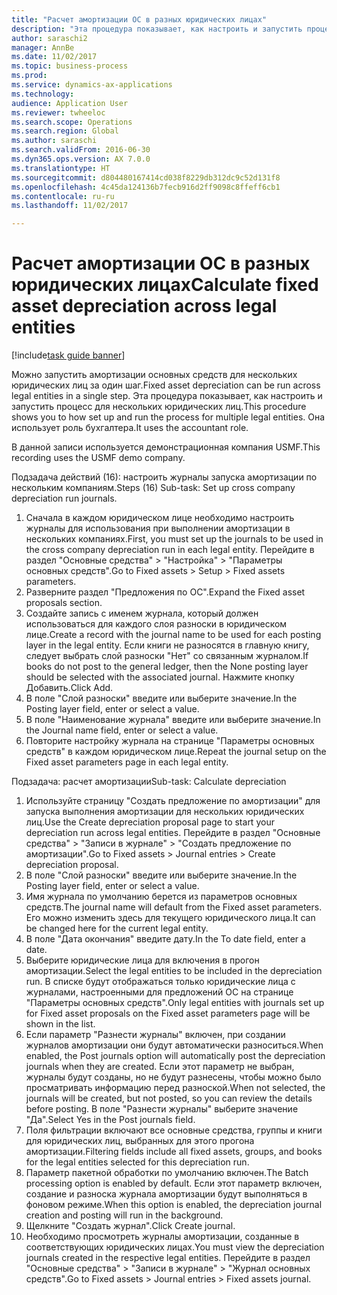 ```yaml
--- 
title: "Расчет амортизации ОС в разных юридических лицах"
description: "Эта процедура показывает, как настроить и запустить процесс амортизации для нескольких юридических лиц."
author: saraschi2
manager: AnnBe
ms.date: 11/02/2017
ms.topic: business-process
ms.prod: 
ms.service: dynamics-ax-applications
ms.technology: 
audience: Application User
ms.reviewer: twheeloc
ms.search.scope: Operations
ms.search.region: Global
ms.author: saraschi
ms.search.validFrom: 2016-06-30
ms.dyn365.ops.version: AX 7.0.0
ms.translationtype: HT
ms.sourcegitcommit: d804480167414cd038f8229db312dc9c52d131f8
ms.openlocfilehash: 4c45da124136b7fecb916d2ff9098c8ffeff6cb1
ms.contentlocale: ru-ru
ms.lasthandoff: 11/02/2017

---
```

# <a name="calculate-fixed-asset-depreciation-across-legal-entities"></a><span data-ttu-id="65933-103">Расчет амортизации ОС в разных юридических лицах</span><span class="sxs-lookup"><span data-stu-id="65933-103">Calculate fixed asset depreciation across legal entities</span></span>

[!include[task guide banner](../../includes/task-guide-banner.md)]

<span data-ttu-id="65933-104">Можно запустить амортизации основных средств для нескольких юридических лиц за один шаг.</span><span class="sxs-lookup"><span data-stu-id="65933-104">Fixed asset depreciation can be run across legal entities in a single step.</span></span> <span data-ttu-id="65933-105">Эта процедура показывает, как настроить и запустить процесс для нескольких юридических лиц.</span><span class="sxs-lookup"><span data-stu-id="65933-105">This procedure shows you to how set up and run the process for multiple legal entities.</span></span> <span data-ttu-id="65933-106">Она использует роль бухгалтера.</span><span class="sxs-lookup"><span data-stu-id="65933-106">It uses the accountant role.</span></span>  

<span data-ttu-id="65933-107">В данной записи используется демонстрационная компания USMF.</span><span class="sxs-lookup"><span data-stu-id="65933-107">This recording uses the USMF demo company.</span></span>


<span data-ttu-id="65933-108">Подзадача действий (16): настроить журналы запуска амортизации по нескольким компаниям.</span><span class="sxs-lookup"><span data-stu-id="65933-108">Steps (16) Sub-task: Set up cross company depreciation run journals.</span></span> 

1. <span data-ttu-id="65933-109">Сначала в каждом юридическом лице необходимо настроить журналы для использования при выполнении амортизации в нескольких компаниях.</span><span class="sxs-lookup"><span data-stu-id="65933-109">First, you must set up the journals to be used in the cross company depreciation run in each legal entity.</span></span> <span data-ttu-id="65933-110">Перейдите в раздел "Основные средства" > "Настройка" > "Параметры основных средств".</span><span class="sxs-lookup"><span data-stu-id="65933-110">Go to Fixed assets > Setup > Fixed assets parameters.</span></span> 
2. <span data-ttu-id="65933-111">Разверните раздел "Предложения по ОС".</span><span class="sxs-lookup"><span data-stu-id="65933-111">Expand the Fixed asset proposals section.</span></span> 
3. <span data-ttu-id="65933-112">Создайте запись с именем журнала, который должен использоваться для каждого слоя разноски в юридическом лице.</span><span class="sxs-lookup"><span data-stu-id="65933-112">Create a record with the journal name to be used for each posting layer in the legal entity.</span></span> <span data-ttu-id="65933-113">Если книги не разносятся в главную книгу, следует выбрать слой разноски "Нет" со связанным журналом.</span><span class="sxs-lookup"><span data-stu-id="65933-113">If books do not post to the general ledger, then the None posting layer should be selected with the associated journal.</span></span> <span data-ttu-id="65933-114">Нажмите кнопку Добавить.</span><span class="sxs-lookup"><span data-stu-id="65933-114">Click Add.</span></span> 
4. <span data-ttu-id="65933-115">В поле "Слой разноски" введите или выберите значение.</span><span class="sxs-lookup"><span data-stu-id="65933-115">In the Posting layer field, enter or select a value.</span></span> 
5. <span data-ttu-id="65933-116">В поле "Наименование журнала" введите или выберите значение.</span><span class="sxs-lookup"><span data-stu-id="65933-116">In the Journal name field, enter or select a value.</span></span> 
6. <span data-ttu-id="65933-117">Повторите настройку журнала на странице "Параметры основных средств" в каждом юридическом лице.</span><span class="sxs-lookup"><span data-stu-id="65933-117">Repeat the journal setup on the Fixed asset parameters page in each legal entity.</span></span> 

<span data-ttu-id="65933-118">Подзадача: расчет амортизации</span><span class="sxs-lookup"><span data-stu-id="65933-118">Sub-task: Calculate depreciation</span></span>

1. <span data-ttu-id="65933-119">Используйте страницу "Создать предложение по амортизации" для запуска выполнения амортизации для нескольких юридических лиц.</span><span class="sxs-lookup"><span data-stu-id="65933-119">Use the Create depreciation proposal page to start your depreciation run across legal entities.</span></span> <span data-ttu-id="65933-120">Перейдите в раздел "Основные средства" > "Записи в журнале" > "Создать предложение по амортизации".</span><span class="sxs-lookup"><span data-stu-id="65933-120">Go to Fixed assets > Journal entries > Create depreciation proposal.</span></span> 
2. <span data-ttu-id="65933-121">В поле "Слой разноски" введите или выберите значение.</span><span class="sxs-lookup"><span data-stu-id="65933-121">In the Posting layer field, enter or select a value.</span></span> 
3. <span data-ttu-id="65933-122">Имя журнала по умолчанию берется из параметров основных средств.</span><span class="sxs-lookup"><span data-stu-id="65933-122">The journal name will default from the Fixed asset parameters.</span></span> <span data-ttu-id="65933-123">Его можно изменить здесь для текущего юридического лица.</span><span class="sxs-lookup"><span data-stu-id="65933-123">It can be changed here for the current legal entity.</span></span> 
4. <span data-ttu-id="65933-124">В поле "Дата окончания" введите дату.</span><span class="sxs-lookup"><span data-stu-id="65933-124">In the To date field, enter a date.</span></span> 
5. <span data-ttu-id="65933-125">Выберите юридические лица для включения в прогон амортизации.</span><span class="sxs-lookup"><span data-stu-id="65933-125">Select the legal entities to be included in the depreciation run.</span></span> <span data-ttu-id="65933-126">В списке будут отображаться только юридические лица с журналами, настроенными для предложений ОС на странице "Параметры основных средств".</span><span class="sxs-lookup"><span data-stu-id="65933-126">Only legal entities with journals set up for Fixed asset proposals on the Fixed asset parameters page will be shown in the list.</span></span> 
6. <span data-ttu-id="65933-127">Если параметр "Разнести журналы" включен, при создании журналов амортизации они будут автоматически разноситься.</span><span class="sxs-lookup"><span data-stu-id="65933-127">When enabled, the Post journals option will automatically post the depreciation journals when they are created.</span></span> <span data-ttu-id="65933-128">Если этот параметр не выбран, журналы будут созданы, но не будут разнесены, чтобы можно было просматривать информацию перед разноской.</span><span class="sxs-lookup"><span data-stu-id="65933-128">When not selected, the journals will be created, but not posted, so you can review the details before posting.</span></span> <span data-ttu-id="65933-129">В поле "Разнести журналы" выберите значение "Да".</span><span class="sxs-lookup"><span data-stu-id="65933-129">Select Yes in the Post journals field.</span></span> 
7. <span data-ttu-id="65933-130">Поля фильтрации включают все основные средства, группы и книги для юридических лиц, выбранных для этого прогона амортизации.</span><span class="sxs-lookup"><span data-stu-id="65933-130">Filtering fields include all fixed assets, groups, and books for the legal entities selected for this depreciation run.</span></span> 
8. <span data-ttu-id="65933-131">Параметр пакетной обработки по умолчанию включен.</span><span class="sxs-lookup"><span data-stu-id="65933-131">The Batch processing option is enabled by default.</span></span> <span data-ttu-id="65933-132">Если этот параметр включен, создание и разноска журнала амортизации будут выполняться в фоновом режиме.</span><span class="sxs-lookup"><span data-stu-id="65933-132">When this option is enabled, the depreciation journal creation and posting will run in the background.</span></span> 
9. <span data-ttu-id="65933-133">Щелкните "Создать журнал".</span><span class="sxs-lookup"><span data-stu-id="65933-133">Click Create journal.</span></span> 
10. <span data-ttu-id="65933-134">Необходимо просмотреть журналы амортизации, созданные в соответствующих юридических лицах.</span><span class="sxs-lookup"><span data-stu-id="65933-134">You must view the depreciation journals created in the respective legal entities.</span></span> <span data-ttu-id="65933-135">Перейдите в раздел "Основные средства" > "Записи в журнале" > "Журнал основных средств".</span><span class="sxs-lookup"><span data-stu-id="65933-135">Go to Fixed assets > Journal entries > Fixed assets journal.</span></span>


